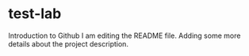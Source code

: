 # test-lab
Introduction to Github
I am editing the README file. Adding some more details about the project description.
